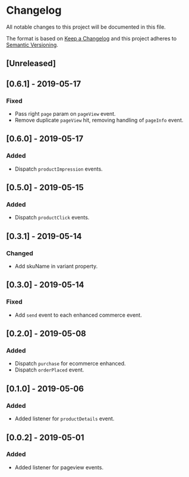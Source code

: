 # Changelog

All notable changes to this project will be documented in this file.

The format is based on [Keep a Changelog](http://keepachangelog.com/en/1.0.0/)
and this project adheres to [Semantic Versioning](http://semver.org/spec/v2.0.0.html).

## [Unreleased]

## [0.6.1] - 2019-05-17

### Fixed

- Pass right `page` param on `pageView` event.
- Remove duplicate `pageView` hit, removing handling of `pageInfo` event.

## [0.6.0] - 2019-05-17

### Added

- Dispatch `productImpression` events.

## [0.5.0] - 2019-05-15

### Added

- Dispatch `productClick` events.

## [0.3.1] - 2019-05-14

### Changed

- Add skuName in variant property.

## [0.3.0] - 2019-05-14

### Fixed

- Add `send` event to each enhanced commerce event.

## [0.2.0] - 2019-05-08

### Added

- Dispatch `purchase` for ecommerce enhanced.
- Dispatch `orderPlaced` event.

## [0.1.0] - 2019-05-06

### Added

- Added listener for `productDetails` event.

## [0.0.2] - 2019-05-01

### Added

- Added listener for pageview events.
